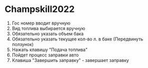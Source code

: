# Champskill2022

1. Гос номер вводит вручную
2. Вид топлива выбирается вручную
3. Обязательно указать объем бака
4. Обязательно указать текущее кол-во л. в баке (Передвинуть ползунок)
5. Нажать клавишу "Подача топлива"
6. Пойдет процесс заправки авто
7. Клавиша "Завершить заправку" - завершает заправку
